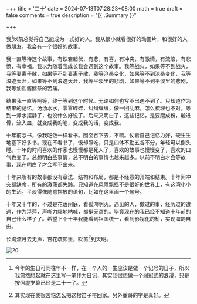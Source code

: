 +++
title = '二十'
date = 2024-07-13T07:28:23+08:00
math = true 
draft = false
comments = true
description = "{{ .Summary }}"

+++

我[^1]以前总觉得自己能成为一忒好的人。我从很小就看很好的动画片，和很好的人做朋友。我会有一个很好的故事。

我一直等待这个故事，有跌宕起伏，有悲，有喜，有冲突，有激情，有流浪，有悲愤，有幸福。我以为随着我成长我会遇到这个故事。我等战火，如果等不到战火，我等妻离子散，如果等不到妻离子散，我等沧桑变化，如果等不到沧桑变化，我等浪迹天涯，如果等不到浪迹天涯，我等平淡里的悲剧，如果等不到平淡里的悲剧，我等油盐酱醋茶的苦痛。 

结果我一直等啊等，终于等到这个时候。无论如何也写不出遇不到了。只知道作为结果的记忆，汤汤水水，零零碎碎，纠纠缠缠，像一团乱麻，怎么梳理也不对。等到一潭水摆静了，也没什么好说了。后来又明白了，这些记忆，是要磨成粉，融进骨，流入血，就变成我的笔，变成我的话，变成我。 

十年前念书，像我吃饭一样看书。囫囵吞下去，不嚼。仗着自己记忆力好，硬生生地塞下好多书。现在不看书了，饭却照吃，只是四体不勤五谷不分，年轻可以倒头睡。十年的时间喜欢的作家也慢慢都是死人了，喜欢的故事也慢慢变了，喜欢的口气也变了。总想明白些事情，总不明白的事情也越来越多。以前不明白才会等故事，现在明白了才会写不出来。 

十年来所有的故事都没有章法、结构和布局，都是不经意的开端和结束。十年间冲突都缺席，所有的激荡都失踪。只知道在风雨飘摇不是很好的世界上，有这湾小小的生活。平淡得像随意摆放的语句，比如在这里画一个句号。

十年又十年的，不过是花落闲庭，看孤鸿明灭。遇见的人，做过的事，经历过的遭遇，作为浮萍，声嘶力竭地呐喊，都挺无谓的。毕竟现在的我已经不知道十年前的自己什么样子了。希望下个十年我能看到祖国统一，看到影视化的桥，实现海韵自由。

长沟流月去无声，杏花疏影里，吹笛[^2]到天明。

![20](https://picx.zhimg.com/80/v2-45bb315bee5ebbbfd77472da09b5e599_1440w.jpeg)

[^1]:今年的生日可同往年不一样，在一个人的一生应该是做一个记号的日子，所以我忽然想起就在这里写一笔作为日记，其实我很想做一个弱冠式的浪漫，只是按照虚岁算已经是二十一了。
[^2]:其实现在我很苦恼怎么把这根笛子带回家。另外夔哥的字是真好。
